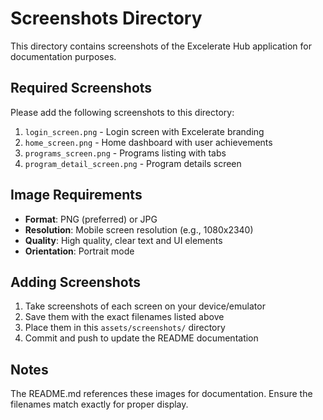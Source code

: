 # Screenshots Directory

This directory contains screenshots of the Excelerate Hub application for documentation purposes.

## Required Screenshots

Please add the following screenshots to this directory:

1. `login_screen.png` - Login screen with Excelerate branding
2. `home_screen.png` - Home dashboard with user achievements
3. `programs_screen.png` - Programs listing with tabs
4. `program_detail_screen.png` - Program details screen

## Image Requirements

- **Format**: PNG (preferred) or JPG
- **Resolution**: Mobile screen resolution (e.g., 1080x2340)
- **Quality**: High quality, clear text and UI elements
- **Orientation**: Portrait mode

## Adding Screenshots

1. Take screenshots of each screen on your device/emulator
2. Save them with the exact filenames listed above
3. Place them in this `assets/screenshots/` directory
4. Commit and push to update the README documentation

## Notes

The README.md references these images for documentation. Ensure the filenames match exactly for proper display.
